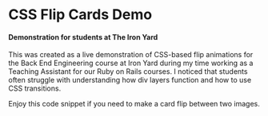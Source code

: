 # CSS Flip Cards Demo
#### Demonstration for students at The Iron Yard
This was created as a live demonstration of CSS-based flip animations for the Back End Engineering course at Iron Yard during my time working as a Teaching Assistant for our Ruby on Rails courses. I noticed that students often struggle with understanding how div layers function and how to use CSS transitions. 

Enjoy this code snippet if you need to make a card flip between two images. 
